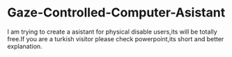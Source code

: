# Gaze-Controlled-Computer-Asistant
I am trying to create a asistant for physical disable users,its will be totally free.If you are a turkish visitor please check powerpoint,its short and better explanation.
